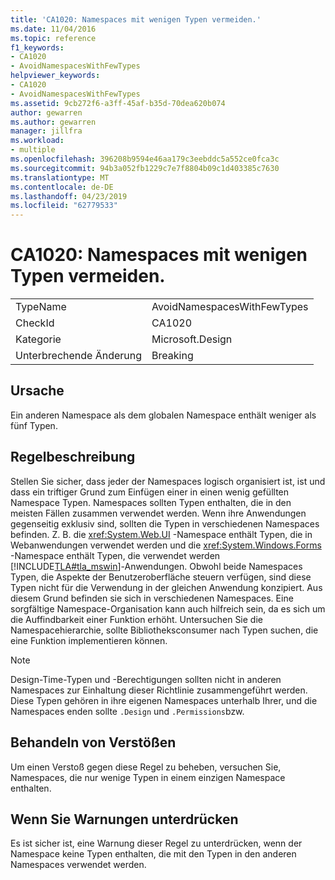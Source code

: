 ```yaml
---
title: 'CA1020: Namespaces mit wenigen Typen vermeiden.'
ms.date: 11/04/2016
ms.topic: reference
f1_keywords:
- CA1020
- AvoidNamespacesWithFewTypes
helpviewer_keywords:
- CA1020
- AvoidNamespacesWithFewTypes
ms.assetid: 9cb272f6-a3ff-45af-b35d-70dea620b074
author: gewarren
ms.author: gewarren
manager: jillfra
ms.workload:
- multiple
ms.openlocfilehash: 396208b9594e46aa179c3eebddc5a552ce0fca3c
ms.sourcegitcommit: 94b3a052fb1229c7e7f8804b09c1d403385c7630
ms.translationtype: MT
ms.contentlocale: de-DE
ms.lasthandoff: 04/23/2019
ms.locfileid: "62779533"
---
```

# <a name="ca1020-avoid-namespaces-with-few-types"></a>CA1020: Namespaces mit wenigen Typen vermeiden.

|||
|-|-|
|TypeName|AvoidNamespacesWithFewTypes|
|CheckId|CA1020|
|Kategorie|Microsoft.Design|
|Unterbrechende Änderung|Breaking|

## <a name="cause"></a>Ursache

Ein anderen Namespace als dem globalen Namespace enthält weniger als fünf Typen.

## <a name="rule-description"></a>Regelbeschreibung

Stellen Sie sicher, dass jeder der Namespaces logisch organisiert ist, ist und dass ein triftiger Grund zum Einfügen einer in einen wenig gefüllten Namespace Typen. Namespaces sollten Typen enthalten, die in den meisten Fällen zusammen verwendet werden. Wenn ihre Anwendungen gegenseitig exklusiv sind, sollten die Typen in verschiedenen Namespaces befinden. Z. B. die <xref:System.Web.UI> -Namespace enthält Typen, die in Webanwendungen verwendet werden und die <xref:System.Windows.Forms> -Namespace enthält Typen, die verwendet werden [!INCLUDE[TLA#tla_mswin](../code-quality/includes/tlasharptla_mswin_md.md)]-Anwendungen. Obwohl beide Namespaces Typen, die Aspekte der Benutzeroberfläche steuern verfügen, sind diese Typen nicht für die Verwendung in der gleichen Anwendung konzipiert. Aus diesem Grund befinden sie sich in verschiedenen Namespaces. Eine sorgfältige Namespace-Organisation kann auch hilfreich sein, da es sich um die Auffindbarkeit einer Funktion erhöht. Untersuchen Sie die Namespacehierarchie, sollte Bibliotheksconsumer nach Typen suchen, die eine Funktion implementieren können.

> [!NOTE]
> Design-Time-Typen und -Berechtigungen sollten nicht in anderen Namespaces zur Einhaltung dieser Richtlinie zusammengeführt werden. Diese Typen gehören in ihre eigenen Namespaces unterhalb Ihrer, und die Namespaces enden sollte `.Design` und `.Permissions`bzw.

## <a name="how-to-fix-violations"></a>Behandeln von Verstößen

Um einen Verstoß gegen diese Regel zu beheben, versuchen Sie, Namespaces, die nur wenige Typen in einem einzigen Namespace enthalten.

## <a name="when-to-suppress-warnings"></a>Wenn Sie Warnungen unterdrücken

Es ist sicher ist, eine Warnung dieser Regel zu unterdrücken, wenn der Namespace keine Typen enthalten, die mit den Typen in den anderen Namespaces verwendet werden.